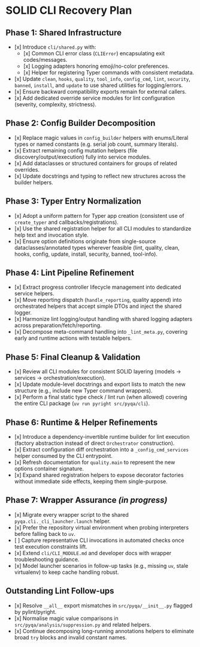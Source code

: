 <!-- SPDX-License-Identifier: MIT -->

<!-- Copyright (c) 2025 Blackcat Informatics® Inc. -->

# SOLID CLI Recovery Plan

## Phase 1: Shared Infrastructure

* \[x] Introduce `cli/shared.py` with:
  * \[x] Common CLI error class (`CLIError`) encapsulating exit codes/messages.
  * \[x] Logging adapters honoring emoji/no-color preferences.
  * \[x] Helper for registering Typer commands with consistent metadata.
* \[x] Update `clean`, `hooks`, `quality`, `tool_info`, `config_cmd`, `lint`, `security`, `banned`, `install`, and `update` to use shared utilities for logging/errors.
* \[x] Ensure backward compatibility exports remain for external callers.
* \[x] Add dedicated override service modules for lint configuration (severity, complexity, strictness).

## Phase 2: Config Builder Decomposition

* \[x] Replace magic values in `config_builder` helpers with enums/Literal types or named constants (e.g. serial job count, summary literals).
* \[x] Extract remaining config mutation helpers (file discovery/output/execution) fully into service modules.
* \[x] Add dataclasses or structured containers for groups of related overrides.
* \[x] Update docstrings and typing to reflect new structures across the builder helpers.

## Phase 3: Typer Entry Normalization

* \[x] Adopt a uniform pattern for Typer app creation (consistent use of `create_typer` and callbacks/registrations).
* \[x] Use the shared registration helper for all CLI modules to standardize help text and invocation style.
* \[x] Ensure option definitions originate from single-source dataclasses/annotated types wherever feasible (lint, quality, clean, hooks, config, update, install, security, banned, tool-info).

## Phase 4: Lint Pipeline Refinement

* \[x] Extract progress controller lifecycle management into dedicated service helpers.
* \[x] Move reporting dispatch (`handle_reporting`, quality append) into orchestrated helpers that accept simple DTOs and inject the shared logger.
* \[x] Harmonize lint logging/output handling with shared logging adapters across preparation/fetch/reporting.
* \[x] Decompose meta-command handling into `_lint_meta.py`, covering early and runtime actions with testable helpers.

## Phase 5: Final Cleanup & Validation

* \[x] Review all CLI modules for consistent SOLID layering (models → services → orchestration/execution).
* \[x] Update module-level docstrings and export lists to match the new structure (e.g., include new Typer command wrappers).
* \[x] Perform a final static type check / lint run (when allowed) covering the entire CLI package (`uv run pyright src/pyqa/cli`).

## Phase 6: Runtime & Helper Refinements

* \[x] Introduce a dependency-invertible runtime builder for lint execution (factory abstraction instead of direct `Orchestrator` construction).
* \[x] Extract configuration diff orchestration into a `_config_cmd_services` helper consumed by the CLI entrypoint.
* \[x] Refresh documentation for `quality.main` to represent the new options container signature.
* \[x] Expand shared registration helpers to expose decorator factories without immediate side effects, keeping them single-purpose.

## Phase 7: Wrapper Assurance *(in progress)*

* \[x] Migrate every wrapper script to the shared `pyqa.cli._cli_launcher.launch` helper.
* \[x] Prefer the repository virtual environment when probing interpreters before falling back to `uv`.
* \[ ] Capture representative CLI invocations in automated checks once test execution constraints lift.
* \[x] Extend `cli/CLI_MODULE.md` and developer docs with wrapper troubleshooting guidance.
* \[x] Model launcher scenarios in follow-up tasks (e.g., missing `uv`, stale virtualenv) to keep cache handling robust.

## Outstanding Lint Follow-ups

* \[x] Resolve `__all__` export mismatches in `src/pyqa/__init__.py` flagged by pylint/pyright.
* \[x] Normalise magic value comparisons in `src/pyqa/analysis/suppression.py` and related helpers.
* \[x] Continue decomposing long-running annotations helpers to eliminate broad `try` blocks and invalid constant names.
